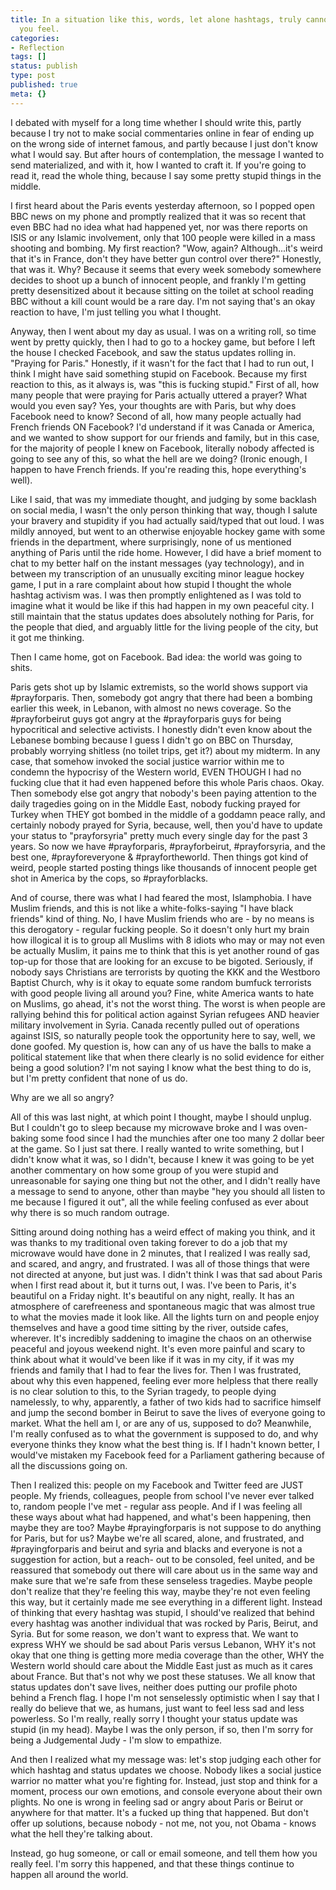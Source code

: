 ```yaml
---
title: In a situation like this, words, let alone hashtags, truly cannot capture how
  you feel.
categories:
- Reflection
tags: []
status: publish
type: post
published: true
meta: {}
---
```


I debated with myself for a long time whether I should write this, partly
because I try not to make social commentaries online in fear of ending up on
the wrong side of internet famous, and partly because I just don't know what I
would say. But after hours of contemplation, the message I wanted to send
materialized, and with it, how I wanted to craft it. If you're going to read
it, read the whole thing, because I say some pretty stupid things in the
middle.

I first heard about the Paris events yesterday afternoon, so I popped open BBC
news on my phone and promptly realized that it was so recent that even BBC had
no idea what had happened yet, nor was there reports on ISIS or any Islamic
involvement, only that 100 people were killed in a mass shooting and bombing.
My first reaction? "Wow, again? Although...it's weird that it's in France,
don't they have better gun control over there?" Honestly, that was it. Why?
Because it seems that every week somebody somewhere decides to shoot up a
bunch of innocent people, and frankly I'm getting pretty desensitized about it
because sitting on the toilet at school reading BBC without a kill count would
be a rare day. I'm not saying that's an okay reaction to have, I'm just
telling you what I thought.

Anyway, then I went about my day as usual. I was on a writing roll, so time
went by pretty quickly, then I had to go to a hockey game, but before I left
the house I checked Facebook, and saw the status updates rolling in. "Praying
for Paris." Honestly, if it wasn't for the fact that I had to run out, I think
I might have said something stupid on Facebook. Because my first reaction to
this, as it always is, was "this is fucking stupid." First of all, how many
people that were praying for Paris actually uttered a prayer? What would you
even say? Yes, your thoughts are with Paris, but why does Facebook need to
know? Second of all, how many people actually had French friends ON Facebook?
I'd understand if it was Canada or America, and we wanted to show support for
our friends and family, but in this case, for the majority of people I knew on
Facebook, literally nobody affected is going to see any of this, so what the
hell are we doing? (Ironic enough, I happen to have French friends. If you're
reading this, hope everything's well).

Like I said, that was my immediate thought, and judging by some backlash on
social media, I wasn't the only person thinking that way, though I salute your
bravery and stupidity if you had actually said/typed that out loud. I was
mildly annoyed, but went to an otherwise enjoyable hockey game with some
friends in the department, where surprisingly, none of us mentioned anything
of Paris until the ride home. However, I did have a brief moment to chat to my
better half on the instant messages (yay technology), and in between my
transcription of an unusually exciting minor league hockey game, I put in a
rare complaint about how stupid I thought the whole hashtag activism was. I
was then promptly enlightened as I was told to imagine what it would be like
if this had happen in my own peaceful city. I still maintain that the status
updates does absolutely nothing for Paris, for the people that died, and
arguably little for the living people of the city, but it got me thinking.

Then I came home, got on Facebook. Bad idea: the world was going to shits.

Paris gets shot up by Islamic extremists, so the world shows support via
#prayforparis. Then, somebody got angry that there had been a bombing earlier
this week, in Lebanon, with almost no news coverage. So the #prayforbeirut
guys got angry at the #prayforparis guys for being hypocritical and selective
activists. I honestly didn't even know about the Lebanese bombing because I
guess I didn't go on BBC on Thursday, probably worrying shitless (no toilet
trips, get it?) about my midterm. In any case, that somehow invoked the social
justice warrior within me to condemn the hypocrisy of the Western world, EVEN
THOUGH I had no fucking clue that it had even happened before this whole Paris
chaos. Okay. Then somebody else got angry that nobody's been paying attention
to the daily tragedies going on in the Middle East, nobody fucking prayed for
Turkey when THEY got bombed in the middle of a goddamn peace rally, and
certainly nobody prayed for Syria, because, well, then you'd have to update
your status to "prayforsyria" pretty much every single day for the past 3
years. So now we have #prayforparis, #prayforbeirut, #prayforsyria, and the
best one, #prayforeveryone & #prayfortheworld. Then things got kind of weird,
people started posting things like thousands of innocent people get shot in
America by the cops, so #prayforblacks.

And of course, there was what I had feared the most, Islamphobia. I have
Muslim friends, and this is not like a white-folks-saying "I have black
friends" kind of thing. No, I have Muslim friends who are - by no means is
this derogatory - regular fucking people. So it doesn't only hurt my brain how
illogical it is to group all Muslims with 8 idiots who may or may not even be
actually Muslim, it pains me to think that this is yet another round of gas
top-up for those that are looking for an excuse to be bigoted. Seriously, if
nobody says Christians are terrorists by quoting the KKK and the Westboro
Baptist Church, why is it okay to equate some random bumfuck terrorists with
good people living all around you? Fine, white America wants to hate on
Muslims, go ahead, it's not the worst thing. The worst is when people are
rallying behind this for political action against Syrian refugees AND heavier
military involvement in Syria. Canada recently pulled out of operations
against ISIS, so naturally people took the opportunity here to say, well, we
done goofed. My question is, how can any of us have the balls to make a
political statement like that when there clearly is no solid evidence for
either being a good solution? I'm not saying I know what the best thing to do
is, but I'm pretty confident that none of us do.

Why are we all so angry?

All of this was last night, at which point I thought, maybe I should unplug.
But I couldn't go to sleep because my microwave broke and I was oven-baking
some food since I had the munchies after one too many 2 dollar beer at the
game. So I just sat there. I really wanted to write something, but I didn't
know what it was, so I didn't, because I knew it was going to be yet another
commentary on how some group of you were stupid and unreasonable for saying
one thing but not the other, and I didn't really have a message to send to
anyone, other than maybe "hey you should all listen to me because I figured it
out", all the while feeling confused as ever about why there is so much random
outrage.

Sitting around doing nothing has a weird effect of making you think, and it
was thanks to my traditional oven taking forever to do a job that my microwave
would have done in 2 minutes, that I realized I was really sad, and scared,
and angry, and frustrated. I was all of those things that were not directed at
anyone, but just was. I didn't think I was that sad about Paris when I first
read about it, but it turns out, I was. I've been to Paris, it's beautiful on
a Friday night. It's beautiful on any night, really. It has an atmosphere of
carefreeness and spontaneous magic that was almost true to what the movies
made it look like. All the lights turn on and people enjoy themselves and have
a good time sitting by the river, outside cafes, wherever. It's incredibly
saddening to imagine the chaos on an otherwise peaceful and joyous weekend
night. It's even more painful and scary to think about what it would've been
like if it was in my city, if it was my friends and family that I had to fear
the lives for. Then I was frustrated, about why this even happened, feeling
ever more helpless that there really is no clear solution to this, to the
Syrian tragedy, to people dying namelessly, to why, apparently, a father of
two kids had to sacrifice himself and jump the second bomber in Beirut to save
the lives of everyone going to market. What the hell am I, or are any of us,
supposed to do? Meanwhile, I'm really confused as to what the government is
supposed to do, and why everyone thinks they know what the best thing is. If I
hadn't known better, I would've mistaken my Facebook feed for a Parliament
gathering because of all the discussions going on.

Then I realized this: people on my Facebook and Twitter feed are JUST people.
My friends, colleagues, people from school I've never ever talked to, random
people I've met - regular ass people. And if I was feeling all these ways
about what had happened, and what's been happening, then maybe they are too?
Maybe #prayingforparis is not suppose to do anything for Paris, but for us?
Maybe we're all scared, alone, and frustrated, and #prayingforparis and beirut
and syria and blacks and everyone is not a suggestion for action, but a reach-
out to be consoled, feel united, and be reassured that somebody out there will
care about us in the same way and make sure that we're safe from these
senseless tragedies. Maybe people don't realize that they're feeling this way,
maybe they're not even feeling this way, but it certainly made me see
everything in a different light. Instead of thinking that every hashtag was
stupid, I should've realized that behind every hashtag was another individual
that was rocked by Paris, Beirut, and Syria. But for some reason, we don't
want to express that. We want to express WHY we should be sad about Paris
versus Lebanon, WHY it's not okay that one thing is getting more media
coverage than the other, WHY the Western world should care about the Middle
East just as much as it cares about France. But that's not why we post these
statuses. We all know that status updates don't save lives, neither does
putting our profile photo behind a French flag. I hope I'm not senselessly
optimistic when I say that I really do believe that we, as humans, just want
to feel less sad and less powerless. So I'm really, really sorry I thought
your status update was stupid (in my head). Maybe I was the only person, if
so, then I'm sorry for being a Judgemental Judy - I'm slow to empathize.

And then I realized what my message was: let's stop judging each other for
which hashtag and status updates we choose. Nobody likes a social justice
warrior no matter what you're fighting for. Instead, just stop and think for a
moment, process our own emotions, and console everyone about their own
plights. No one is wrong in feeling sad or angry about Paris or Beirut or
anywhere for that matter. It's a fucked up thing that happened. But don't
offer up solutions, because nobody - not me, not you, not Obama - knows what
the hell they're talking about.

Instead, go hug someone, or call or email someone, and tell them how you
really feel. I'm sorry this happened, and that these things continue to happen
all around the world.

